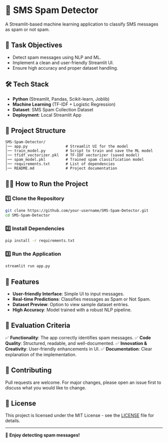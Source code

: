 # 📩 SMS Spam Detector

A Streamlit-based machine learning application to classify SMS messages as spam or not spam.

## 🚀 Task Objectives
- Detect spam messages using NLP and ML.
- Implement a clean and user-friendly Streamlit UI.
- Ensure high accuracy and proper dataset handling.

## 🛠️ Tech Stack
- **Python** (Streamlit, Pandas, Scikit-learn, Joblib)
- **Machine Learning** (TF-IDF + Logistic Regression)
- **Dataset**: SMS Spam Collection Dataset
- **Deployment**: Local Streamlit App

## 📂 Project Structure
```
SMS-Spam-Detector/
│── app.py                 # Streamlit UI for the model
│── train_model.py         # Script to train and save the ML model
│── tfidf_vectorizer.pkl   # TF-IDF vectorizer (saved model)
│── spam_model.pkl         # Trained spam classification model
│── requirements.txt       # List of dependencies
│── README.md              # Project documentation
```

## 🏃‍♂️ How to Run the Project

### 1️⃣ Clone the Repository
```sh
git clone https://github.com/your-username/SMS-Spam-Detector.git
cd SMS-Spam-Detector
```

### 2️⃣ Install Dependencies
```sh
pip install -r requirements.txt
```

### 3️⃣ Run the Application
```sh
streamlit run app.py
```

## 📝 Features
- **User-friendly Interface**: Simple UI to input messages.
- **Real-time Predictions**: Classifies messages as Spam or Not Spam.
- **Dataset Preview**: Option to view sample dataset entries.
- **High Accuracy**: Model trained with a robust NLP pipeline.

## 🎯 Evaluation Criteria
✅ **Functionality**: The app correctly identifies spam messages.
✅ **Code Quality**: Structured, readable, and well-documented.
✅ **Innovation & Creativity**: User-friendly enhancements in UI.
✅ **Documentation**: Clear explanation of the implementation.

## 🤝 Contributing
Pull requests are welcome. For major changes, please open an issue first to discuss what you would like to change.

## 📜 License
This project is licensed under the MIT License - see the [LICENSE](LICENSE) file for details.

---
🚀 **Enjoy detecting spam messages!**

